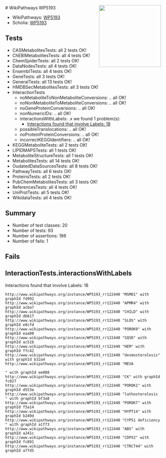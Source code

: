 <img style="float: right; width: 200px" src="https://upload.wikimedia.org/wikipedia/commons/thumb/8/83/Wplogo_with_text_500.png/640px-Wplogo_with_text_500.png" />
# WikiPathways WP5193

* WikiPathways: [WP5193](https://wikipathways.org/pathways/WP5193)
* Scholia: [WP5193](https://scholia.toolforge.org/wikipathways/WP5193)
## Tests
* CASMetabolitesTests: all 2 tests OK!
* ChEBIMetabolitesTests: all 4 tests OK!
* ChemSpiderTests: all 2 tests OK!
* DataNodesTests: all 4 tests OK!
* EnsemblTests: all 4 tests OK!
* GeneTests: all 3 tests OK!
* GeneralTests: all 13 tests OK!
* HMDBSecMetabolitesTests: all 3 tests OK!
* InteractionTests
    * noMetaboliteToNonMetaboliteConversions: .. all OK!
    * noNonMetaboliteToMetaboliteConversions: .. all OK!
    * noGeneProteinConversions: .. all OK!
    * nonNumericIDs: .. all OK!
    * interactionsWithLabels: .x we found 1 problem(s):
        * [Interactions found that involve Labels: 18](#fe97a8c0)
    * possibleTranslocations: .. all OK!
    * noProteinProteinConversions: .. all OK!
    * incorrectKEGGIdentifiers: .. all OK!
* KEGGMetaboliteTests: all 2 tests OK!
* LIPIDMAPSTests: all 1 tests OK!
* MetaboliteStructureTests: all 1 tests OK!
* MetabolitesTests: all 14 tests OK!
* OudatedDataSourcesTests: all 8 tests OK!
* PathwayTests: all 6 tests OK!
* ProteinsTests: all 2 tests OK!
* PubChemMetabolitesTests: all 3 tests OK!
* ReferencesTests: all 4 tests OK!
* UniProtTests: all 5 tests OK!
* WikidataTests: all 4 tests OK!


## Summary

* Number of test classes: 20
* Number of tests: 93
* Number of assertions: 186
* Number of fails: 1

## Fails

<a name="fe97a8c0" />

## InteractionTests.interactionsWithLabels

Interactions found that involve Labels: 18
```
http://www.wikipathways.org/instance/WP5193_rr122440 "MSMO1" with graphId fd992
http://www.wikipathways.org/instance/WP5193_rr122440 "APMR4" with graphId acba7
http://www.wikipathways.org/instance/WP5193_rr122440 "CHILD" with graphId db617
http://www.wikipathways.org/instance/WP5193_rr122440 "SLOS" with graphId e8cfd
http://www.wikipathways.org/instance/WP5193_rr122440 "POROK9" with graphId eaa00
http://www.wikipathways.org/instance/WP5193_rr122440 "SQSD" with graphId ac51b
http://www.wikipathways.org/instance/WP5193_rr122440 "HEM" with graphId ffc42
http://www.wikipathways.org/instance/WP5193_rr122440 "desmosterolosis" with graphId b32a4
http://www.wikipathways.org/instance/WP5193_rr122440 "MEVA

" with graphId ee008
http://www.wikipathways.org/instance/WP5193_rr122440 "CK" with graphId fc027
http://www.wikipathways.org/instance/WP5193_rr122440 "POROK1" with graphId d553e
http://www.wikipathways.org/instance/WP5193_rr122440 "lathosterolosis
" with graphId bf3a8
http://www.wikipathways.org/instance/WP5193_rr122440 "POROK7" with graphId f5a14
http://www.wikipathways.org/instance/WP5193_rr122440 "HYPT14" with graphId b249d
http://www.wikipathways.org/instance/WP5193_rr122440 "CYP51 deficiency
" with graphId a1f73
http://www.wikipathways.org/instance/WP5193_rr122440 "ABS" with graphId a241c
http://www.wikipathways.org/instance/WP5193_rr122440 "CDPX2" with graphId fc891
http://www.wikipathways.org/instance/WP5193_rr122440 "CTRCT44" with graphId a77d5
```

